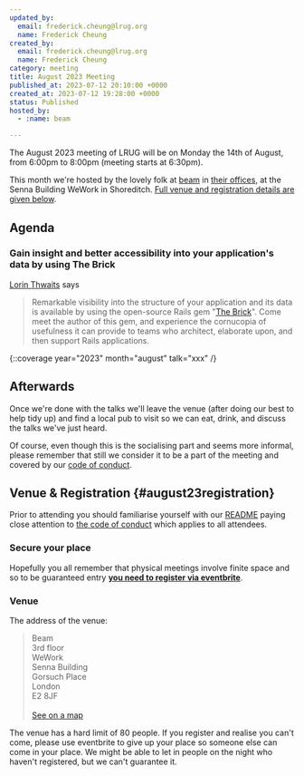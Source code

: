 ```yaml
---
updated_by:
  email: frederick.cheung@lrug.org
  name: Frederick Cheung
created_by:
  email: frederick.cheung@lrug.org
  name: Frederick Cheung
category: meeting
title: August 2023 Meeting
published_at: 2023-07-12 20:10:00 +0000
created_at: 2023-07-12 19:28:00 +0000
status: Published
hosted_by:
  - :name: beam

---
```


The August 2023 meeting of LRUG will be on Monday the 14th of
August, from 6:00pm to 8:00pm (meeting starts at 6:30pm).

This month we're hosted by the lovely folk at [beam](https://beam.org/) in [their offices](#beam-venue), at the Senna Building WeWork in Shoreditch. [Full venue and registration details are given below](#august23registration).

## Agenda

### Gain insight and better accessibility into your application's data by using The Brick

[Lorin Thwaits](https://www.facebook.com/lorint/) says

> Remarkable visibility into the structure of your application and its data
is available by using the open-source Rails gem "[The Brick](
https://github.com/lorint/brick)". Come meet the author of this gem, and
experience the cornucopia of usefulness it can provide to teams who
architect, elaborate upon, and then support Rails applications.

{::coverage year="2023" month="august" talk="xxx" /}


## Afterwards

Once we're done with the talks we'll leave the venue (after doing our best
to help tidy up) and find a local pub to visit so we can eat, drink, and
discuss the talks we've just heard.

Of course, even though this is the socialising part and seems more
informal, please remember that still we consider it to be a part of the
meeting and covered by our [code of
conduct](http://readme.lrug.org/#code-of-conduct).

## Venue & Registration {#august23registration}

Prior to attending you should familiarise yourself with our
[README](http://readme.lrug.org/) paying close attention to [the code of
conduct](http://readme.lrug.org/#code-of-conduct) which applies to all
attendees.

### Secure your place

Hopefully you all remember that physical meetings involve finite space and so to be guaranteed entry **[you need to register via eventbrite][august-2023-eventbrite]**.

### Venue

The address of the venue:

> Beam<br/>3rd floor<br/>WeWork<br/>Senna Building<br/>Gorsuch Place<br/>London<br/>E2
8JF<br/><br/>[See on a map][beam-venue]

The venue has a hard limit of 80 people.  If you register and realise you
can't come, please use eventbrite to give up your place so someone else can
come in your place.  We might be able to let in people on the night who haven't
registered, but we can't guarantee it.

[beam-venue]: https://goo.gl/maps/FdebrCSDyY3iWnbPA
[august-2023-eventbrite]: https://www.eventbrite.com/e/london-ruby-user-group-august-2023-meeting-tickets-677306089747
